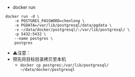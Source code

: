 - docker run
```
docker run -d \
    -e POSTGRES_PASSWORD=chenlong \
    -e PGDATA=/var/lib/postgresql/data/pgdata \
    -v ~/data/docker/postgresql/:/var/lib/postgresql/ \
    -p 5432:5432 \
    --name postgres \
    postgres
```
- ⚠️注意：
- 预先将目标目录拷贝至本机
  - `docker cp postgres:/var/lib/postgresql/ ~/data/docker/postgresql`
